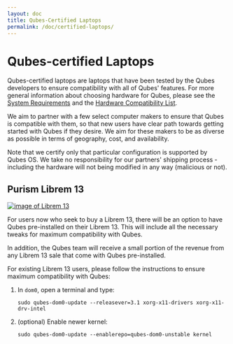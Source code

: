 ```yaml
---
layout: doc
title: Qubes-Certified Laptops
permalink: /doc/certified-laptops/
--- 
```


Qubes-certified Laptops
=======================

Qubes-certified laptops are laptops that have been tested by the Qubes
developers to ensure compatibility with all of Qubes' features. For more general
information about choosing hardware for Qubes, please see the [System
Requirements] and the [Hardware Compatibility List].

We aim to partner with a few select computer makers to ensure that Qubes is
compatible with them, so that new users have clear path towards getting started
with Qubes if they desire. We aim for these makers to be as diverse as possible
in terms of geography, cost, and availability.

Note that we certify only that particular configuration is supported by Qubes
OS. We take no responsibility for our partners' shipping process - including
the hardware will not being modified in any way (malicious or not).


Purism Librem 13
----------------

[![image of Librem 13](/attachment/site/qubes-plus-purism.png)](https://puri.sm/librem-13/)

For users now who seek to buy a Librem 13, there will be an option to have Qubes
pre-installed on their Librem 13. This will include all the necessary tweaks for
maximum compatibility with Qubes. 

In addition, the Qubes team will receive a small portion of the revenue from any
Librem 13 sale that come with Qubes pre-installed.

For existing Librem 13 users, please follow the instructions to ensure maximum
compatibility with Qubes:

1. In `dom0`, open a terminal and type:

       sudo qubes-dom0-update --releasever=3.1 xorg-x11-drivers xorg-x11-drv-intel

2. (optional) Enable newer kernel:

       sudo qubes-dom0-update --enablerepo=qubes-dom0-unstable kernel


[System Requirements]: /doc/system-requirements/
[Hardware Compatibility List]: /hcl/


